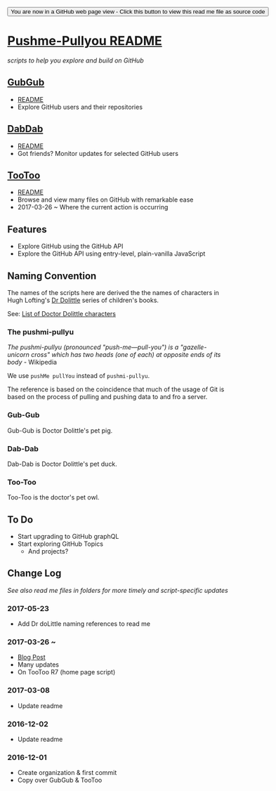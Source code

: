 <span style=display:none; >[You are now in a GitHub source code view - click this link to view the read me file as a web page]( https://pushme-pullyou.github.io "View file as a web page." ) </span>
<div><input type=button onclick=window.location.href='https://github.com/pushme-pullyou/pushme-pullyou.github.io';
value='You are now in a GitHub web page view - Click this button to view this read me file as source code' ></div>

[Pushme-Pullyou README]( https://pushme-pullyou.github.io/ )
===

_scripts to help you explore and build on GitHub_


## [GubGub]( https://pushme-pullyou.github.io/gubgub/ )

* [README]( https://pushme-pullyou.github.io/#gubgub/README.md )
* Explore GitHub users and their repositories

## [DabDab]( https://pushme-pullyou.github.io/dabdab/ )

* [README]( https://pushme-pullyou.github.io#dabdab/README.md )
* Got friends? Monitor updates for selected GitHub users

## [TooToo]( https://pushme-pullyou.github.io/tootoo/ )

* [README]( https://pushme-pullyou.github.io#tootoo/README.md )
* Browse and view many files on GitHub with remarkable ease
* 2017-03-26 ~ Where the current action is occurring


## Features

* Explore GitHub using the GitHub API
* Explore the GitHub API using entry-level, plain-vanilla JavaScript


## Naming Convention

The names of the scripts here are derived the the names of characters in Hugh Lofting's [Dr Dolittle]( https://en.wikipedia.org/wiki/Doctor_Dolittle ) series of children's books.

See: [List of Doctor Dolittle characters]( https://en.wikipedia.org/wiki/List_of_Doctor_Dolittle_characters )

### The pushmi-pullyu

_The pushmi-pullyu (pronounced "push-me—pull-you") is a "gazelle-unicorn cross" which has two heads (one of each) at opposite ends of its body_ - Wikipedia

We use `pushMe pullYou` instead of `pushmi-pullyu`.

The reference is based on the coincidence that much of the usage of Git is based on the process of pulling and pushing data to and fro a server.

### Gub-Gub
Gub-Gub is Doctor Dolittle's pet pig.

### Dab-Dab
Dab-Dab is Doctor Dolittle's pet duck.

### Too-Too
Too-Too is the doctor's pet owl.

## To Do

* Start upgrading to GitHub graphQL
* Start exploring GitHub Topics
    * And projects?

## Change Log

_See also read me files in folders for more timely and script-specific updates_


### 2017-05-23

* Add Dr doLittle naming references to read me
### 2017-03-26 ~

* [Blog Post]( https://github.com/pushme-pullyou/pushme-pullyou.github.io/issues/1 )
* Many updates
* On TooToo R7 (home page script)

### 2017-03-08

* Update readme

### 2016-12-02

* Update readme

### 2016-12-01

* Create organization & first commit
* Copy over GubGub & TooToo
